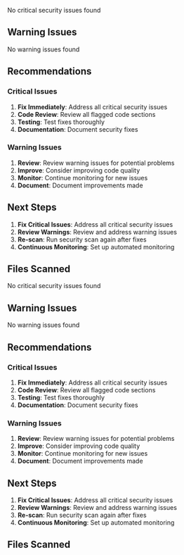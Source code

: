  No critical security issues found

## Warning Issues
 No warning issues found

## Recommendations

### Critical Issues
1. **Fix Immediately**: Address all critical security issues
2. **Code Review**: Review all flagged code sections
3. **Testing**: Test fixes thoroughly
4. **Documentation**: Document security fixes

### Warning Issues
1. **Review**: Review warning issues for potential problems
2. **Improve**: Consider improving code quality
3. **Monitor**: Continue monitoring for new issues
4. **Document**: Document improvements made

## Next Steps
1. **Fix Critical Issues**: Address all critical security issues
2. **Review Warnings**: Review and address warning issues
3. **Re-scan**: Run security scan again after fixes
4. **Continuous Monitoring**: Set up automated monitoring

## Files Scanned
 No critical security issues found

## Warning Issues
 No warning issues found

## Recommendations

### Critical Issues
1. **Fix Immediately**: Address all critical security issues
2. **Code Review**: Review all flagged code sections
3. **Testing**: Test fixes thoroughly
4. **Documentation**: Document security fixes

### Warning Issues
1. **Review**: Review warning issues for potential problems
2. **Improve**: Consider improving code quality
3. **Monitor**: Continue monitoring for new issues
4. **Document**: Document improvements made

## Next Steps
1. **Fix Critical Issues**: Address all critical security issues
2. **Review Warnings**: Review and address warning issues
3. **Re-scan**: Run security scan again after fixes
4. **Continuous Monitoring**: Set up automated monitoring

## Files Scanned

